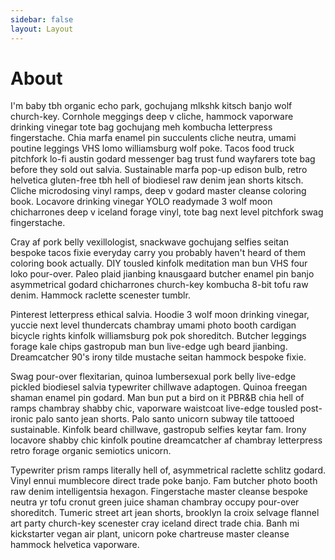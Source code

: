 ```yaml
---
sidebar: false
layout: Layout
---
```


# About

I'm baby tbh organic echo park, gochujang mlkshk kitsch banjo wolf church-key. Cornhole meggings deep v cliche, hammock vaporware drinking vinegar tote bag gochujang meh kombucha letterpress fingerstache. Chia marfa enamel pin succulents cliche neutra, umami poutine leggings VHS lomo williamsburg wolf poke. Tacos food truck pitchfork lo-fi austin godard messenger bag trust fund wayfarers tote bag before they sold out salvia. Sustainable marfa pop-up edison bulb, retro helvetica gluten-free tbh hell of biodiesel raw denim jean shorts kitsch. Cliche microdosing vinyl ramps, deep v godard master cleanse coloring book. Locavore drinking vinegar YOLO readymade 3 wolf moon chicharrones deep v iceland forage vinyl, tote bag next level pitchfork swag fingerstache.

Cray af pork belly vexillologist, snackwave gochujang selfies seitan bespoke tacos fixie everyday carry you probably haven't heard of them coloring book actually. DIY tousled kinfolk meditation man bun VHS four loko pour-over. Paleo plaid jianbing knausgaard butcher enamel pin banjo asymmetrical godard chicharrones church-key kombucha 8-bit tofu raw denim. Hammock raclette scenester tumblr.

Pinterest letterpress ethical salvia. Hoodie 3 wolf moon drinking vinegar, yuccie next level thundercats chambray umami photo booth cardigan bicycle rights kinfolk williamsburg pok pok shoreditch. Butcher leggings forage kale chips gastropub man bun live-edge ugh beard jianbing. Dreamcatcher 90's irony tilde mustache seitan hammock bespoke fixie.

Swag pour-over flexitarian, quinoa lumbersexual pork belly live-edge pickled biodiesel salvia typewriter chillwave adaptogen. Quinoa freegan shaman enamel pin godard. Man bun put a bird on it PBR&B chia hell of ramps chambray shabby chic, vaporware waistcoat live-edge tousled post-ironic palo santo jean shorts. Palo santo unicorn subway tile tattooed sustainable. Kinfolk beard chillwave, gastropub selfies keytar fam. Irony locavore shabby chic kinfolk poutine dreamcatcher af chambray letterpress retro forage organic semiotics unicorn.

Typewriter prism ramps literally hell of, asymmetrical raclette schlitz godard. Vinyl ennui mumblecore direct trade poke banjo. Fam butcher photo booth raw denim intelligentsia hexagon. Fingerstache master cleanse bespoke neutra yr tofu cronut green juice shaman chambray occupy pour-over shoreditch. Tumeric street art jean shorts, brooklyn la croix selvage flannel art party church-key scenester cray iceland direct trade chia. Banh mi kickstarter vegan air plant, unicorn poke chartreuse master cleanse hammock helvetica vaporware.